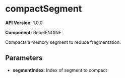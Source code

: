 # compactSegment

**API Version:** 1.0.0

**Component:** RebelENGINE

Compacts a memory segment to reduce fragmentation.

## Parameters

- **segmentIndex**: Index of segment to compact

